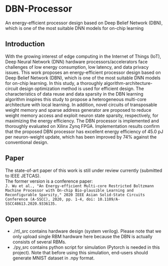 # DBN-Processor
An energy-efficient processor design based on Deep Belief Network (DBN), which is one of the most suitable DNN models for on-chip learning

## Introduction
With the growing interest of edge computing in the Internet of Things (IoT), Deep Neural Network (DNN) hardware processors/accelerators face challenges of low energy consumption, low latency, and data privacy issues. This work proposes an energy-efficient processor design based on Deep Belief Network (DBN), which is one of the most suitable DNN models for on-chip learning. In this study, a thoroughly algorithm-architecture-circuit design optimization method is used for efficient design. The characteristics of data reuse and data sparsity in the DBN learning algorithm inspires this study to propose a heterogeneous multi-core architecture with local learning. In addition, novel circuits of transposable weight memory and sparse address generator are proposed to reduce weight memory access and exploit neuron state sparsity, respectively, for maximizing the energy efficiency. The DBN processor is implemented and thoroughly evaluated on Xilinx Zynq FPGA. Implementation results confirm that the proposed DBN processor has excellent energy efficiency of 45.0 pJ per neuron-weight update, which has been improved by 74% against the conventional design.

## Paper
The state-of-art paper of this work is still under review currently (submitted to IEEE JETCAS).  
The former version is a conference paper:  
`J. Wu et al., "An Energy-efficient Multi-core Restricted Boltzmann Machine Processor with On-chip Bio-plausible Learning and Reconfigurable Sparsity," 2020 IEEE Asian Solid-State Circuits Conference (A-SSCC), 2020, pp. 1-4, doi: 10.1109/A-SSCC48613.2020.9336135.`

## Open source
- ./rtl_src contains hardware design (system verilog). Please note that we only upload single RBM hardware here because the DBN is actually consists of several RBMs.
- ./py_src contains python script for simulation (Pytorch is needed in this project). Note that before using this simulation, end-users should generate MNIST dataset in .npy format.
